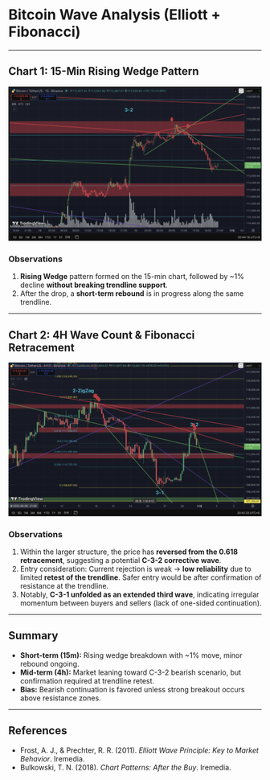 # Bitcoin Wave Analysis (Elliott + Fibonacci)

---

## Chart 1: 15-Min Rising Wedge Pattern  
![Chart1](Chart1.png)

### Observations
1. **Rising Wedge** pattern formed on the 15-min chart, followed by ~1% decline **without breaking trendline support**.  
2. After the drop, a **short-term rebound** is in progress along the same trendline.  

---

## Chart 2: 4H Wave Count & Fibonacci Retracement  
![Chart2](Chart2.png)

### Observations
1. Within the larger structure, the price has **reversed from the 0.618 retracement**, suggesting a potential **C-3-2 corrective wave**.  
2. Entry consideration: Current rejection is weak → **low reliability** due to limited **retest of the trendline**. Safer entry would be after confirmation of resistance at the trendline.  
3. Notably, **C-3-1 unfolded as an extended third wave**, indicating irregular momentum between buyers and sellers (lack of one-sided continuation).  

---

## Summary
- **Short-term (15m):** Rising wedge breakdown with ~1% move, minor rebound ongoing.  
- **Mid-term (4h):** Market leaning toward C-3-2 bearish scenario, but confirmation required at trendline retest.  
- **Bias:** Bearish continuation is favored unless strong breakout occurs above resistance zones.  

---

## References
- Frost, A. J., & Prechter, R. R. (2011). *Elliott Wave Principle: Key to Market Behavior*. Iremedia.  
- Bulkowski, T. N. (2018). *Chart Patterns: After the Buy*. Iremedia.  
